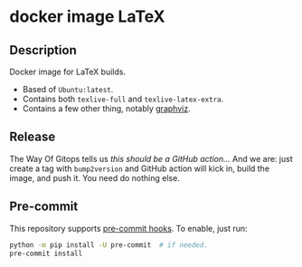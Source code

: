 # docker image LaTeX

## Description

Docker image for LaTeX builds.

+ Based of `Ubuntu:latest`.
+ Contains both `texlive-full` and `texlive-latex-extra`.
+ Contains a few other thing, notably [graphviz](https://graphviz.org/).

## Release

The Way Of Gitops tells us *this should be a GitHub action…* And we are: just
create a tag with `bump2version` and GitHub action will kick in, build the
image, and push it. You need do nothing else.

## Pre-commit

This repository supports [pre-commit
hooks](https://pre-commit.com/hooks.html). To enable, just run:

```bash
python -m pip install -U pre-commit  # if needed.
pre-commit install
```
